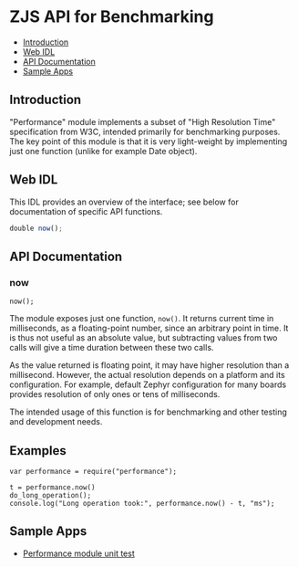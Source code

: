 ZJS API for Benchmarking
========================

* [Introduction](#introduction)
* [Web IDL](#web-idl)
* [API Documentation](#api-documentation)
* [Sample Apps](#sample-apps)

Introduction
------------
"Performance" module implements a subset of "High Resolution Time" specification
from W3C, intended primarily for benchmarking purposes. The key point of this
module is that it is very light-weight by implementing just one function
(unlike for example Date object).

Web IDL
-------
This IDL provides an overview of the interface; see below for documentation of
specific API functions.

```javascript
double now();
```

API Documentation
-----------------
### now

`now();
`

The module exposes just one function, `now()`. It returns current time in
milliseconds, as a floating-point number, since an arbitrary point in
time. It is thus not useful as an absolute value, but subtracting values
from two calls will give a time duration between these two calls.

As the value returned is floating point, it may have higher resolution
than a millisecond. However, the actual resolution depends on a platform
and its configuration. For example, default Zephyr configuration for
many boards provides resolution of only ones or tens of milliseconds.

The intended usage of this function is for benchmarking and other testing
and development needs.


Examples
--------

    var performance = require("performance");

    t = performance.now()
    do_long_operation();
    console.log("Long operation took:", performance.now() - t, "ms");


Sample Apps
-----------
* [Performance module unit test](../tests/test-performance.js)
